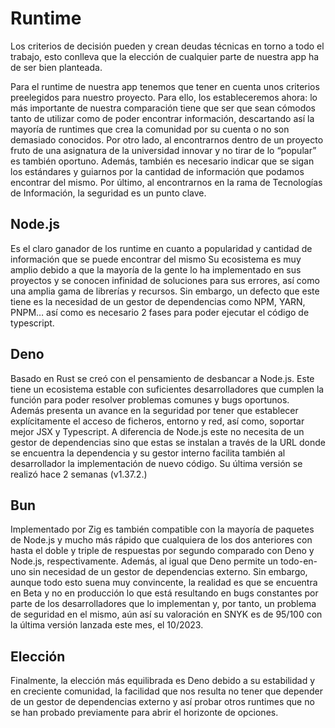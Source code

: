 # Runtime

Los criterios de decisión pueden y crean deudas técnicas en torno a todo el trabajo, esto 
conlleva que la elección de cualquier parte de nuestra app ha de ser bien planteada. 

Para el runtime de nuestra app tenemos que tener en cuenta unos criterios preelegidos para 
nuestro proyecto. Para ello, los estableceremos ahora: lo más importante de nuestra comparación 
tiene que ser que sean cómodos tanto de utilizar como de poder encontrar información, descartando 
así la mayoría de runtimes que crea la comunidad por su cuenta o no son demasiado conocidos. 
Por otro lado, al encontrarnos dentro de un proyecto fruto de una asignatura de la universidad 
innovar y no tirar de lo “popular” es también oportuno. Además, también es necesario indicar que 
se sigan los estándares y guiarnos por la cantidad de información que podamos encontrar del mismo. 
Por último, al encontrarnos en la rama de Tecnologías de Información, la seguridad es un punto clave.

## Node.js

Es el claro ganador de los runtime en cuanto a popularidad y cantidad de información que se puede 
encontrar del mismo Su ecosistema es muy amplio debido a que la mayoría de la gente lo ha implementado 
en sus proyectos y se conocen infinidad de soluciones para sus errores, así como una amplia gama de 
librerías y recursos. Sin embargo, un defecto que este tiene es la necesidad de un gestor de dependencias 
como NPM, YARN, PNPM… así como es necesario 2 fases para poder ejecutar el código de typescript.

## Deno

Basado en Rust se creó con el pensamiento de desbancar a Node.js. Este tiene un ecosistema estable con 
suficientes desarrolladores que cumplen la función para poder resolver problemas comunes y bugs oportunos. 
Además presenta un avance en la seguridad por tener que establecer explícitamente el acceso de ficheros, 
entorno y red, así como, soportar mejor JSX y Typescript. A diferencia de Node.js este no necesita de un 
gestor de dependencias sino que estas se instalan a través de la URL donde se encuentra la dependencia y 
su gestor interno facilita también al desarrollador la implementación de nuevo código. Su última versión se realizó hace 2 semanas (v1.37.2.)

## Bun

Implementado por Zig es también compatible con la mayoría de paquetes de Node.js y mucho más rápido que
cualquiera de los dos anteriores con hasta el doble y triple de respuestas por segundo comparado con 
Deno y Node.js, respectivamente. Además, al igual que Deno permite un todo-en-uno sin necesidad de un 
gestor de dependencias externo. Sin embargo, aunque todo esto suena muy convincente, la realidad es 
que se encuentra en Beta y no en producción lo que está resultando en bugs constantes por parte de los
desarrolladores que lo implementan y, por tanto, un problema de seguridad en el mismo, aún así su 
valoración en SNYK es de 95/100 con la última versión lanzada este mes, el 10/2023. 

## Elección

Finalmente, la elección más equilibrada es Deno debido a su estabilidad y en creciente comunidad, la 
facilidad que nos resulta no tener que depender de un gestor de dependencias externo y así probar otros 
runtimes que no se han probado previamente para abrir el horizonte de opciones.